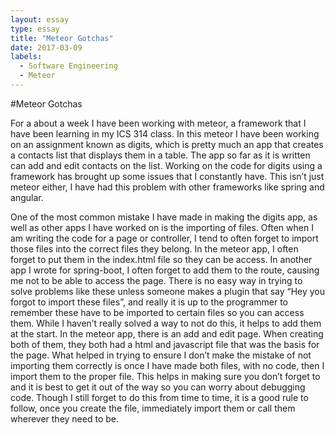 ```yaml
---
layout: essay
type: essay
title: "Meteor Gotchas"
date: 2017-03-09
labels:
  - Software Engineering
  - Meteor
---
```


#Meteor Gotchas

For a about a week I have been working with meteor, a framework that I have been learning in my ICS 314 class. In this meteor I have been working on an assignment known as digits, which is pretty much an app that creates a contacts list that displays them in a table. The app so far as it is written can add and edit contacts on the list. Working on the code for digits using a framework has brought up some issues that I constantly have. This isn’t just meteor either, I have had this problem with other frameworks like spring and angular.

One of the most common mistake I have made in making the digits app, as well as other apps I have worked on is the importing of files. Often when I am writing the code for a page or controller, I tend to often forget to import those files into the correct files they belong. In the meteor app, I often forget to put them in the index.html file so they can be access. In another app I wrote for spring-boot, I often forget to add them to the route, causing me not to be able to access the page. There is no easy way in trying to solve problems like these unless someone makes a plugin that say “Hey you forgot to import these files”, and really it is up to the programmer to remember these have to be imported to certain files so you can access them. While I haven’t really solved a way to not do this, it helps to add them at the start. In the meteor app, there is an add and edit page. When creating both of them, they both had a html and javascript file that was the basis for the page. What helped in trying to ensure I don’t make the mistake of not importing them correctly is once I have made both files, with no code, then I import them to the proper file. This helps in making sure you don’t forget to and it is best to get it out of the way so you can worry about debugging code. Though I still forget to do this from time to time, it is a good rule to follow, once you create the file, immediately import them or call them wherever they need to be.
